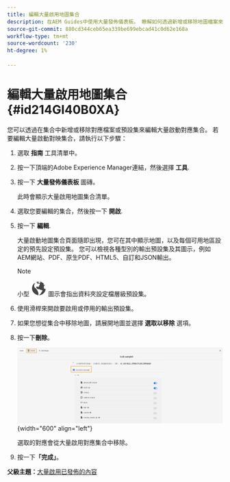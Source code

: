 ```yaml
---
title: 編輯大量啟用地圖集合
description: 在AEM Guides中使用大量發佈儀表板。 瞭解如何透過新增或移除地圖檔案來編輯大量啟用地圖集合。
source-git-commit: 880cd344ceb65ea339be699ebcad41c0d62e168a
workflow-type: tm+mt
source-wordcount: '230'
ht-degree: 1%

---
```


# 編輯大量啟用地圖集合 {#id214GI40B0XA}

您可以透過在集合中新增或移除對應檔案或預設集來編輯大量啟動對應集合。 若要編輯大量啟動對映集合，請執行以下步驟：

1. 選取 **指南** 工具清單中。

1. 按一下頂端的Adobe Experience Manager連結，然後選擇 **工具**.

1. 按一下 **大量發佈儀表板** 圖磚。

   此時會顯示大量啟用地圖集合清單。

1. 選取您要編輯的集合，然後按一下 **開啟**.

1. 按一下 **編輯**.

   大量啟動地圖集合頁面隨即出現，您可在其中顯示地圖，以及每個可用地區設定的預先設定預設集。
您可以檢視各種型別的輸出預設集及其圖示，例如AEM網站、PDF、原生PDF、HTML5、自訂和JSON輸出。

   >[!NOTE]
   >
   > 小型 ![](images/global-preset-icon.svg) 圖示會指出資料夾設定檔層級預設集。


1. 使用滑桿來開啟要啟用或停用的輸出預設集。

1. 如果您想從集合中移除地圖，請展開地圖並選擇 **選取以移除** 選項。

1. 按一下&#x200B;**刪除**。

   ![](images/bulk-activation-delete-map.png){width="600" align="left"}

   選取的對應會從大量啟用對應集合中移除。

1. 按一下&#x200B;**「完成」**。


**父級主題：**[&#x200B;大量啟用已發佈的內容](conf-bulk-activation.md)

